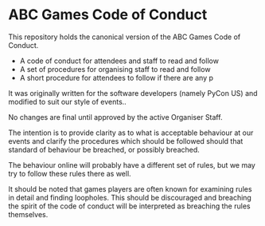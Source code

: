 ABC Games Code of Conduct
=======================

This repository holds the canonical version of the ABC Games Code of Conduct.

 - A code of conduct for attendees and staff to read and follow
 - A set of procedures for organising staff to read and follow
 - A short procedure for attendees to follow if there are any p

It was originally written for the software developers (namely PyCon US) and modified to suit our style of events..

No changes are final until approved by the active Organiser Staff.

The intention is to provide clarity as to what is acceptable behaviour at our events and clarify the procedures which should be followed should that standard of behaviour be breached, or possibly breached. 

The behaviour online will probably have a different set of rules, but we may try to follow these rules there as well. 

It should be noted that games players are often known for examining rules in detail and finding loopholes. This should be discouraged and breaching the spirit of the code of conduct will be interpreted as breaching the rules themselves. 
<!--stackedit_data:
eyJoaXN0b3J5IjpbMTQ5NDc4ODk2N119
-->